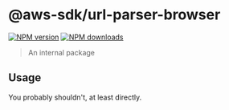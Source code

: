 # @aws-sdk/url-parser-browser

[![NPM version](https://img.shields.io/npm/v/@aws-sdk/url-parser-browser/latest.svg)](https://www.npmjs.com/package/@aws-sdk/url-parser-browser)
[![NPM downloads](https://img.shields.io/npm/dm/@aws-sdk/url-parser-browser.svg)](https://www.npmjs.com/package/@aws-sdk/url-parser-browser)

> An internal package

## Usage

You probably shouldn't, at least directly.
